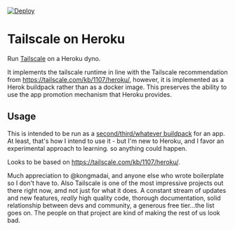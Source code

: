 [![Deploy](https://www.herokucdn.com/deploy/button.png)](https://dashboard.heroku.com/new?template=https://github.com/jonesdint/heroku-tailscale.git) 

# Tailscale on Heroku

Run [Tailscale](https://tailscale.com/) on a Heroku dyno.

It implements the tailscale runtime in line with the Tailscale recommendation from https://tailscale.com/kb/1107/heroku/,
however, it is implemented as a Herok buildpack rather than as a docker image. This preserves the ability to use the
app promotion mechanism that Heroku provides.

## Usage

This is intended to be run as a [second/third/whatever buildpack](https://devcenter.heroku.com/articles/using-multiple-buildpacks-for-an-app) for an app.  At least, that's how I intend to use it - but I'm new to Heroku, and I favor an experimental approach to learning. so anything could happen.

Looks to be based on https://tailscale.com/kb/1107/heroku/.

Much appreciation to @kongmadai, and anyone else who wrote boilerplate so I don't have to.
Also Tailscale is one of the most impressive projects out there right now, amd not just for what it does.  A constant stream of updates and new features, *really* high quality code, thorough documentation, solid relationship between devs and community, a generous free tier...the list goes on.  The people on that project are kind of making the rest of us look bad.

